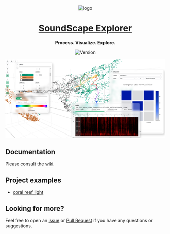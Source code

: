 <div align="center">

<img alt="logo" width="200px" src="https://i.imgur.com/ZFnumtY.png">

# [SoundScape Explorer](https://sound-scape-explorer.github.io/sound-scape-explorer/)

**Process. Visualize. Explore.**

![Version](https://img.shields.io/github/package-json/v/sound-scape-explorer/sound-scape-explorer)

![](examples/images/demo.png)

</div>

## Documentation

Please consult the [wiki](https://github.com/sound-scape-explorer/sound-scape-explorer/wiki#documentation).

## Project examples

- [coral reef light](https://github.com/sound-scape-explorer/sound-scape-explorer/tree/main/examples/campaigns/coral-reef-light)

## Looking for more?

Feel free to open an [issue](https://github.com/sound-scape-explorer/sound-scape-explorer/issues)
or [Pull Request](https://github.com/sound-scape-explorer/sound-scape-explorer/pulls)
if you have any questions or suggestions.
